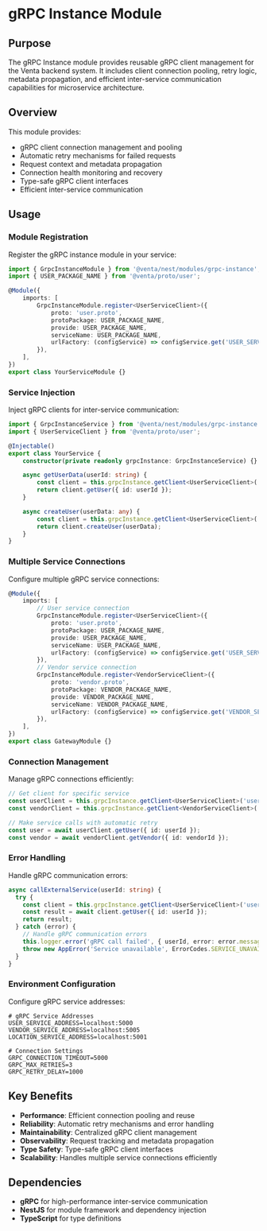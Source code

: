 # gRPC Instance Module

## Purpose

The gRPC Instance module provides reusable gRPC client management for the Venta backend system. It includes client connection pooling, retry logic, metadata propagation, and efficient inter-service communication capabilities for microservice architecture.

## Overview

This module provides:

- gRPC client connection management and pooling
- Automatic retry mechanisms for failed requests
- Request context and metadata propagation
- Connection health monitoring and recovery
- Type-safe gRPC client interfaces
- Efficient inter-service communication

## Usage

### Module Registration

Register the gRPC instance module in your service:

```typescript
import { GrpcInstanceModule } from '@venta/nest/modules/grpc-instance';
import { USER_PACKAGE_NAME } from '@venta/proto/user';

@Module({
	imports: [
		GrpcInstanceModule.register<UserServiceClient>({
			proto: 'user.proto',
			protoPackage: USER_PACKAGE_NAME,
			provide: USER_PACKAGE_NAME,
			serviceName: USER_PACKAGE_NAME,
			urlFactory: (configService) => configService.get('USER_SERVICE_ADDRESS'),
		}),
	],
})
export class YourServiceModule {}
```

### Service Injection

Inject gRPC clients for inter-service communication:

```typescript
import { GrpcInstanceService } from '@venta/nest/modules/grpc-instance';
import { UserServiceClient } from '@venta/proto/user';

@Injectable()
export class YourService {
	constructor(private readonly grpcInstance: GrpcInstanceService) {}

	async getUserData(userId: string) {
		const client = this.grpcInstance.getClient<UserServiceClient>('user');
		return client.getUser({ id: userId });
	}

	async createUser(userData: any) {
		const client = this.grpcInstance.getClient<UserServiceClient>('user');
		return client.createUser(userData);
	}
}
```

### Multiple Service Connections

Configure multiple gRPC service connections:

```typescript
@Module({
	imports: [
		// User service connection
		GrpcInstanceModule.register<UserServiceClient>({
			proto: 'user.proto',
			protoPackage: USER_PACKAGE_NAME,
			provide: USER_PACKAGE_NAME,
			serviceName: USER_PACKAGE_NAME,
			urlFactory: (configService) => configService.get('USER_SERVICE_ADDRESS'),
		}),
		// Vendor service connection
		GrpcInstanceModule.register<VendorServiceClient>({
			proto: 'vendor.proto',
			protoPackage: VENDOR_PACKAGE_NAME,
			provide: VENDOR_PACKAGE_NAME,
			serviceName: VENDOR_PACKAGE_NAME,
			urlFactory: (configService) => configService.get('VENDOR_SERVICE_ADDRESS'),
		}),
	],
})
export class GatewayModule {}
```

### Connection Management

Manage gRPC connections efficiently:

```typescript
// Get client for specific service
const userClient = this.grpcInstance.getClient<UserServiceClient>('user');
const vendorClient = this.grpcInstance.getClient<VendorServiceClient>('vendor');

// Make service calls with automatic retry
const user = await userClient.getUser({ id: userId });
const vendor = await vendorClient.getVendor({ id: vendorId });
```

### Error Handling

Handle gRPC communication errors:

```typescript
async callExternalService(userId: string) {
  try {
    const client = this.grpcInstance.getClient<UserServiceClient>('user');
    const result = await client.getUser({ id: userId });
    return result;
  } catch (error) {
    // Handle gRPC communication errors
    this.logger.error('gRPC call failed', { userId, error: error.message });
    throw new AppError('Service unavailable', ErrorCodes.SERVICE_UNAVAILABLE);
  }
}
```

### Environment Configuration

Configure gRPC service addresses:

```env
# gRPC Service Addresses
USER_SERVICE_ADDRESS=localhost:5000
VENDOR_SERVICE_ADDRESS=localhost:5005
LOCATION_SERVICE_ADDRESS=localhost:5001

# Connection Settings
GRPC_CONNECTION_TIMEOUT=5000
GRPC_MAX_RETRIES=3
GRPC_RETRY_DELAY=1000
```

## Key Benefits

- **Performance**: Efficient connection pooling and reuse
- **Reliability**: Automatic retry mechanisms and error handling
- **Maintainability**: Centralized gRPC client management
- **Observability**: Request tracking and metadata propagation
- **Type Safety**: Type-safe gRPC client interfaces
- **Scalability**: Handles multiple service connections efficiently

## Dependencies

- **gRPC** for high-performance inter-service communication
- **NestJS** for module framework and dependency injection
- **TypeScript** for type definitions
